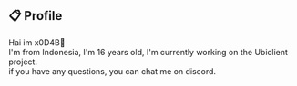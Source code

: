 ## 📋 Profile
Hai im x0D4B👋<br/>I'm from Indonesia, I'm 16 years old, I'm currently working on the Ubiclient project.<br>if you have any questions, you can chat me on discord.



